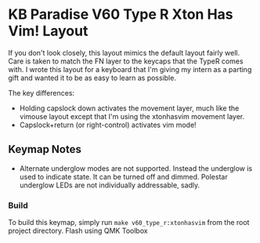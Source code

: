 KB Paradise V60 Type R Xton Has Vim! Layout
======================

If you don't look closely, this layout mimics the default layout fairly well. Care
is taken to match the FN layer to the keycaps that the TypeR comes with. I wrote this layout
for a keyboard that I'm giving my intern as a parting gift and wanted it to be as easy to learn
as possible.

The key differences:

- Holding capslock down activates the movement layer, much like the vimouse layout except that I'm using the xtonhasvim movement layer.
- Capslock+return (or right-control) activates vim mode!

## Keymap Notes

- Alternate underglow modes are not supported. Instead the underglow is used to indicate state. It can be turned off and dimmed. Polestar underglow LEDs are not individually addressable, sadly.

### Build

To build this keymap, simply run `make v60_type_r:xtonhasvim` from the root project directory. Flash using QMK Toolbox
